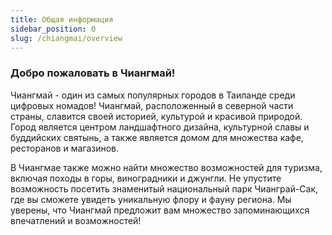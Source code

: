 ```yaml
---
title: Общая информация
sidebar_position: 0
slug: /chiangmai/overview
---
```



### Добро пожаловать в Чиангмай!

Чиангмай - один из самых популярных городов в Таиланде среди цифровых номадов! Чиангмай, расположенный в северной части страны, славится своей историей, культурой и красивой природой. Город является центром ландшафтного дизайна, культурной славы и буддийских святынь, а также является домом для множества кафе, ресторанов и магазинов.


В Чиангмае также можно найти множество возможностей для туризма, включая походы в горы, виноградники и джунгли. Не упустите возможность посетить знаменитый национальный парк Чианграй-Сак, где вы сможете увидеть уникальную флору и фауну региона. Мы уверены, что Чиангмай предложит вам множество запоминающихся впечатлений и возможностей!